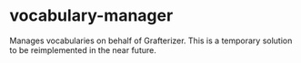 # vocabulary-manager
Manages vocabularies on behalf of Grafterizer. This is a temporary solution to be reimplemented in the near future.
